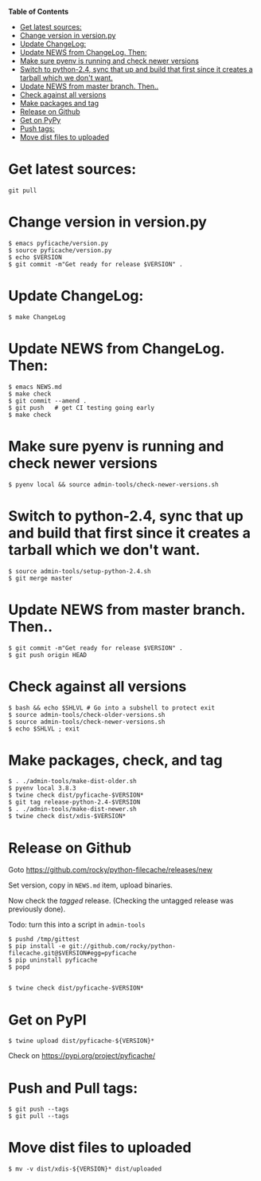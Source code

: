 <!-- markdown-toc start - Don't edit this section. Run M-x markdown-toc-refresh-toc -->
**Table of Contents**

- [Get latest sources:](#get-latest-sources)
- [Change version in version.py](#change-version-in-versionpy)
- [Update ChangeLog:](#update-changelog)
- [Update NEWS from ChangeLog. Then:](#update-news-from-changelog-then)
- [Make sure pyenv is running and check newer versions](#make-sure-pyenv-is-running-and-check-newer-versions)
- [Switch to python-2.4, sync that up and build that first since it creates a tarball which we don't want.](#switch-to-python-24-sync-that-up-and-build-that-first-since-it-creates-a-tarball-which-we-dont-want)
- [Update NEWS from master branch. Then..](#update-news-from-master-branch-then)
- [Check against all versions](#check-against-all-versions)
- [Make packages and tag](#make-packages-and-tag)
- [Release on Github](#release-on-github)
- [Get on PyPy](#get-on-pypy)
- [Push tags:](#push-tags)
- [Move dist files to uploaded](#move-dist-files-to-uploaded)

<!-- markdown-toc end -->

# Get latest sources:

    git pull

# Change version in version.py

    $ emacs pyficache/version.py
    $ source pyficache/version.py
    $ echo $VERSION
    $ git commit -m"Get ready for release $VERSION" .


# Update ChangeLog:

    $ make ChangeLog

#  Update NEWS from ChangeLog. Then:

    $ emacs NEWS.md
    $ make check
    $ git commit --amend .
    $ git push   # get CI testing going early
    $ make check

# Make sure pyenv is running and check newer versions

    $ pyenv local && source admin-tools/check-newer-versions.sh

# Switch to python-2.4, sync that up and build that first since it creates a tarball which we don't want.

    $ source admin-tools/setup-python-2.4.sh
    $ git merge master

# Update NEWS from master branch. Then..

    $ git commit -m"Get ready for release $VERSION" .
    $ git push origin HEAD

# Check against all versions

    $ bash && echo $SHLVL # Go into a subshell to protect exit
    $ source admin-tools/check-older-versions.sh
    $ source admin-tools/check-newer-versions.sh
	$ echo $SHLVL ; exit

# Make packages, check, and tag

    $ . ./admin-tools/make-dist-older.sh
	$ pyenv local 3.8.3
	$ twine check dist/pyficache-$VERSION*
    $ git tag release-python-2.4-$VERSION
    $ . ./admin-tools/make-dist-newer.sh
	$ twine check dist/xdis-$VERSION*

# Release on Github

Goto https://github.com/rocky/python-filecache/releases/new

Set version, copy in `NEWS.md` item, upload binaries.

Now check the *tagged* release. (Checking the untagged release was previously done).

Todo: turn this into a script in `admin-tools`

	$ pushd /tmp/gittest
	$ pip install -e git://github.com/rocky/python-filecache.git@$VERSION#egg=pyficache
	$ pip uninstall pyficache
	$ popd


	$ twine check dist/pyficache-$VERSION*

# Get on PyPI

	$ twine upload dist/pyficache-${VERSION}*

Check on https://pypi.org/project/pyficache/

# Push and Pull tags:

    $ git push --tags
    $ git pull --tags

# Move dist files to uploaded

	$ mv -v dist/xdis-${VERSION}* dist/uploaded
